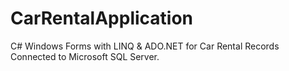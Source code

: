 # CarRentalApplication
C# Windows Forms with LINQ &amp; ADO.NET for Car Rental Records Connected to Microsoft SQL Server.
